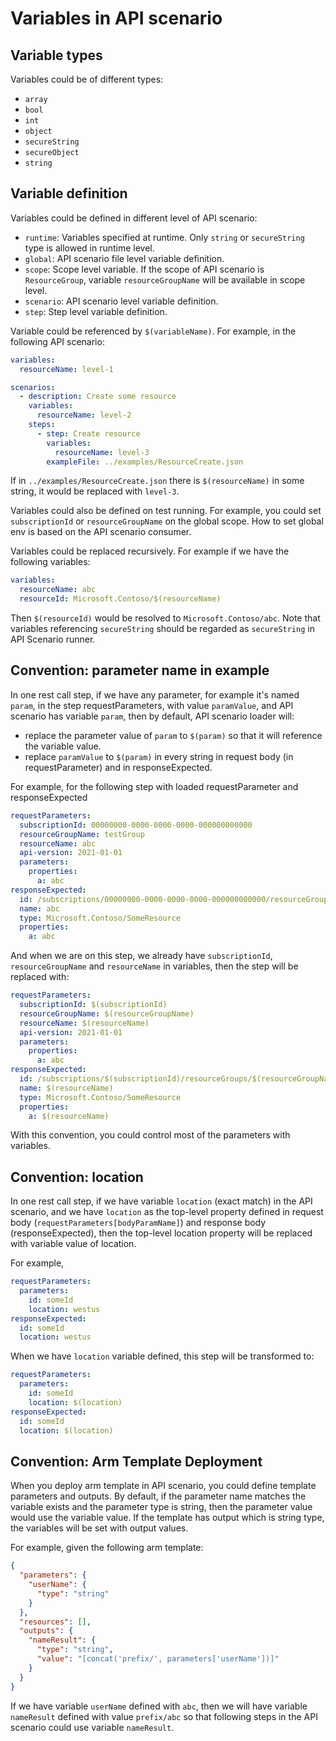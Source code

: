 # Variables in API scenario

## Variable types

Variables could be of different types:
- `array`
- `bool`
- `int`
- `object`
- `secureString`
- `secureObject`
- `string`

## Variable definition

Variables could be defined in different level of API scenario:

- `runtime`: Variables specified at runtime. Only `string` or `secureString` type is allowed in runtime level.
- `global`: API scenario file level variable definition.
- `scope`: Scope level variable. If the scope of API scenario is `ResourceGroup`, variable `resourceGroupName` will be available in scope level.
- `scenario`: API scenario level variable definition.
- `step`: Step level variable definition.

Variable could be referenced by `$(variableName)`. For example, in the following API scenario:

```yaml
variables:
  resourceName: level-1

scenarios:
  - description: Create some resource
    variables:
      resourceName: level-2
    steps:
      - step: Create resource
        variables:
          resourceName: level-3
        exampleFile: ../examples/ResourceCreate.json
```

If in `../examples/ResourceCreate.json` there is `$(resourceName)` in some string, it would be replaced with `level-3`.

Variables could also be defined on test running. For example, you could set `subscriptionId` or `resourceGroupName` on the global scope. How to set global env is based on the API scenario consumer.

Variables could be replaced recursively. For example if we have the following variables:

```yaml
variables:
  resourceName: abc
  resourceId: Microsoft.Contoso/$(resourceName)
```

Then `$(resourceId)` would be resolved to `Microsoft.Contoso/abc`. Note that variables referencing `secureString` should be regarded as `secureString` in API Scenario runner.

## Convention: parameter name in example

In one rest call step, if we have any parameter, for example it's named `param`, in the step requestParameters, with value `paramValue`, and API scenario has variable `param`, then by default, API scenario loader will:

- replace the parameter value of `param` to `$(param)` so that it will reference the variable value.
- replace `paramValue` to `$(param)` in every string in request body (in requestParameter) and in responseExpected.

For example, for the following step with loaded requestParameter and responseExpected

```yaml
requestParameters:
  subscriptionId: 00000000-0000-0000-0000-000000000000
  resourceGroupName: testGroup
  resourceName: abc
  api-version: 2021-01-01
  parameters:
    properties:
      a: abc
responseExpected:
  id: /subscriptions/00000000-0000-0000-0000-000000000000/resourceGroups/testGroup/providers/Microsoft.Contoso/SomeResource/abc
  name: abc
  type: Microsoft.Contoso/SomeResource
  properties:
    a: abc
```

And when we are on this step, we already have `subscriptionId`, `resourceGroupName` and `resourceName` in variables, then the step will be replaced with:

```yaml
requestParameters:
  subscriptionId: $(subscriptionId)
  resourceGroupName: $(resourceGroupName)
  resourceName: $(resourceName)
  api-version: 2021-01-01
  parameters:
    properties:
      a: abc
responseExpected:
  id: /subscriptions/$(subscriptionId)/resourceGroups/$(resourceGroupName)/providers/Microsoft.Contoso/SomeResource/$(resourceName)
  name: $(resourceName)
  type: Microsoft.Contoso/SomeResource
  properties:
    a: $(resourceName)
```

With this convention, you could control most of the parameters with variables.

## Convention: location

In one rest call step, if we have variable `location` (exact match) in the API scenario, and we have `location` as the top-level property defined in request body (`requestParameters[bodyParamName]`) and response body (responseExpected), then the top-level location property will be replaced with variable value of location.

For example,

```yaml
requestParameters:
  parameters:
    id: someId
    location: westus
responseExpected:
  id: someId
  location: westus
```

When we have `location` variable defined, this step will be transformed to:

```yaml
requestParameters:
  parameters:
    id: someId
    location: $(location)
responseExpected:
  id: someId
  location: $(location)
```

## Convention: Arm Template Deployment

When you deploy arm template in API scenario, you could define template parameters and outputs. By default, if the parameter name matches the variable exists and the parameter type is string, then the parameter value would use the variable value. If the template has output which is string type, the variables will be set with output values.

For example, given the following arm template:

```json
{
  "parameters": {
    "userName": {
      "type": "string"
    }
  },
  "resources": [],
  "outputs": {
    "nameResult": {
      "type": "string",
      "value": "[concat('prefix/', parameters['userName'])]"
    }
  }
}
```

If we have variable `userName` defined with `abc`, then we will have variable `nameResult` defined with value `prefix/abc` so that following steps in the API scenario could use variable `nameResult`.

